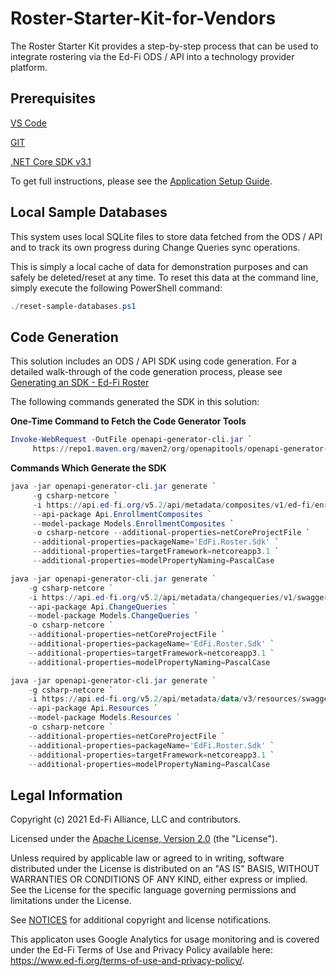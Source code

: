 # Roster-Starter-Kit-for-Vendors

The Roster Starter Kit provides a step-by-step process that can be used to integrate rostering via the Ed-Fi ODS / API into a technology provider platform.

## Prerequisites

[VS Code](https://code.visualstudio.com/)

[GIT](https://git-scm.com/download/win)

[.NET Core SDK v3.1](https://dotnet.microsoft.com/download/dotnet/3.1)


To get full instructions, please see the [Application Setup Guide](https://techdocs.ed-fi.org/display/SG/Ed-Fi+Roster+Sample+Application+Setup+Guide).

## Local Sample Databases

This system uses local SQLite files to store data fetched from the ODS / API and to track its own progress during Change Queries sync operations.

This is simply a local cache of data for demonstration purposes and can safely be deleted/reset at any time. To reset this data at the command line, simply execute the following PowerShell command:

```PowerShell
./reset-sample-databases.ps1
```

## Code Generation

This solution includes an ODS / API SDK using code generation. For a detailed walk-through of the code generation process, please see [Generating an SDK - Ed-Fi Roster](https://techdocs.ed-fi.org/display/SG/Generating+an+SDK+-+Ed-Fi+Roster)

The following commands generated the SDK in this solution:

**One-Time Command to Fetch the Code Generator Tools**

```PowerShell
Invoke-WebRequest -OutFile openapi-generator-cli.jar `
     https://repo1.maven.org/maven2/org/openapitools/openapi-generator-cli/5.1.1/openapi-generator-cli-5.1.1.jar
```

**Commands Which Generate the SDK**

```PowerShell
java -jar openapi-generator-cli.jar generate `
     -g csharp-netcore `
     -i https://api.ed-fi.org/v5.2/api/metadata/composites/v1/ed-fi/enrollment/swagger.json `
     --api-package Api.EnrollmentComposites `
     --model-package Models.EnrollmentComposites `
     -o csharp-netcore --additional-properties=netCoreProjectFile `
     --additional-properties=packageName='EdFi.Roster.Sdk' `
     --additional-properties=targetFramework=netcoreapp3.1 `
     --additional-properties=modelPropertyNaming=PascalCase

java -jar openapi-generator-cli.jar generate `
    -g csharp-netcore `
    -i https://api.ed-fi.org/v5.2/api/metadata/changequeries/v1/swagger.json `
    --api-package Api.ChangeQueries `
    --model-package Models.ChangeQueries `
    -o csharp-netcore `
    --additional-properties=netCoreProjectFile `
    --additional-properties=packageName='EdFi.Roster.Sdk' `
    --additional-properties=targetFramework=netcoreapp3.1 `
    --additional-properties=modelPropertyNaming=PascalCase

java -jar openapi-generator-cli.jar generate `
    -g csharp-netcore `
    -i https://api.ed-fi.org/v5.2/api/metadata/data/v3/resources/swagger.json `
    --api-package Api.Resources `
    --model-package Models.Resources `
    -o csharp-netcore `
    --additional-properties=netCoreProjectFile `
    --additional-properties=packageName='EdFi.Roster.Sdk' `
    --additional-properties=targetFramework=netcoreapp3.1 `
    --additional-properties=modelPropertyNaming=PascalCase
```

## Legal Information

Copyright (c) 2021 Ed-Fi Alliance, LLC and contributors.

Licensed under the [Apache License, Version 2.0](LICENSE) (the "License").

Unless required by applicable law or agreed to in writing, software distributed
under the License is distributed on an "AS IS" BASIS, WITHOUT WARRANTIES OR
CONDITIONS OF ANY KIND, either express or implied. See the License for the
specific language governing permissions and limitations under the License.

See [NOTICES](NOTICES.md) for additional copyright and license notifications.

This applicaton uses Google Analytics for usage monitoring and is covered under the Ed-Fi Terms of Use and Privacy Policy available here: https://www.ed-fi.org/terms-of-use-and-privacy-policy/.
